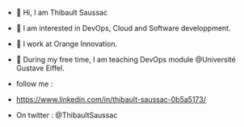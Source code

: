- 👋 Hi, I am Thibault Saussac
- 👀 I am interested in DevOps, Cloud and Software developpment. 
- 🍊 I work at Orange Innovation.
- 🏫 During my free time, I am teaching DevOps module @Université Gustave Eiffel.

- follow me :
-   https://www.linkedin.com/in/thibault-saussac-0b5a5173/
-   On twitter : @ThibaultSaussac

<!---
saussact/saussact is a ✨ special ✨ repository because its `README.md` (this file) appears on your GitHub profile.
You can click the Preview link to take a look at your changes.
--->
